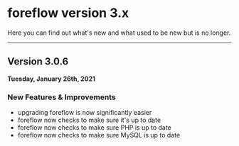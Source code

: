 # foreflow version 3.x

Here you can find out what's new and what used to be new but is no longer.

---

## Version 3.0.6

**Tuesday, January 26th, 2021**

### New Features & Improvements

- upgrading foreflow is now significantly easier
- foreflow now checks to make sure it's up to date
- foreflow now checks to make sure PHP is up to date
- foreflow now checks to make sure MySQL is up to date